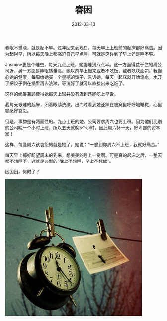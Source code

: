 ﻿---
title: "春困"
date: 2012-03-13
categories: 
  - "essay"
tags: 
  - "春困"
  - "起床"
---

春眠不觉晓，就是起不早。过年回来到现在，每天早上上班前的起床都好痛苦。因为起得早，所以每天晚上都强迫自己早点睡。可就是这样到了早上还是睡不够。

Jasmine更是个睡虫，每天九点上班，她能睡到八点半。这一方面得益于住的离公司近，另一方面是睡眠质量高。她以前早上起来或者不吃饭，或者吃块面包。我担心她的健康，每周给她买一个星期的饺子，告诉她，每天一起床就开始烧水，水开了把饺子倒在锅里再去洗漱，等洗好了就可以直接出来吃饭了。

这样的统筹兼顾使得她每天上班并没有迟到还能吃上早饭。

我每天艰难的起床，闭着眼睛洗漱，出门时看到她还趴在被窝里呼呼地睡觉，心里顿感好哀怨。

但是，事物是有两面性的。九点上班的她，公司要求周六也要上班。因为他们比别的公司晚一个小时上班，所以五天就晚5个小时，因此周六补一天。好卑鄙的资本家！

这样，每逢周六该哀怨的就是她了。她说：“一想到你周六不上班，我就好痛苦。”

每天早上都好盼望周末的到来，想美美的睡上一觉啊。可是真的起床之后，一整天都不想睡下，这就是典型的“晚上不想睡，早上不想起”。

困困困，何时了？

![62231101gw1dq67c7q2xkj](/images/6914029485_e7077b41fc_z.jpg)
